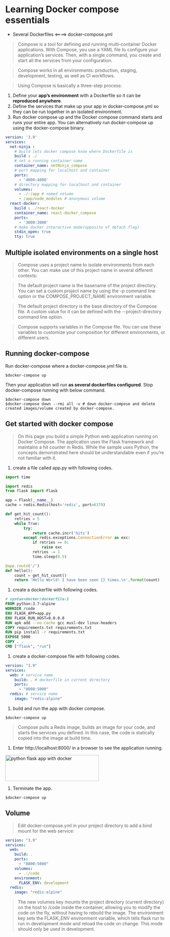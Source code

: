 # Learning Docker compose essentials
- Several Dockerfiles <====> docker-compose.yml

> Compose is a tool for defining and running multi-container Docker applications. With Compose, you use a YAML file to configure your application’s services. Then, with a single command, you create and start all the services from your configuration. 

> Compose works in all environments: production, staging, development, testing, as well as CI workflows.

> Using Compose is basically a three-step process:

1. Define your **app’s environment** with a Dockerfile so it can be **reproduced anywhere**.
1. Define the services that make up your app in docker-compose.yml so they can be run together in an isolated environment.
1. Run docker compose up and the Docker compose command starts and runs your entire app. You can alternatively run docker-compose up using the docker-compose binary.

```yaml
version: '3.9'
services:
  net-ninja :
    # build lets docker compose know where Dockerfile is
    build : ./
    # set a running container name
    container_name: netNinja_compose
    # port mapping for localhost and container
    ports:
      - '4000:4000'
    # directory mapping for localhost and container
    volumes:
      - ./:/app # named volume
      - /app/node_modules # anonymous volume
  react-docker: 
    build : ./react-docker
    container_name: react-docker_compose
    ports:
      - '3000:3000'
    # make docker interactive mode(opposite of detach flag)
    stdin_open: true 
    tty: true
```

## Multiple isolated environments on a single host
> Compose uses a project name to isolate environments from each other. You can make use of this project name in several different contexts:

> The default project name is the basename of the project directory. You can set a custom project name by using the -p command line option or the COMPOSE_PROJECT_NAME environment variable.

> The default project directory is the base directory of the Compose file. A custom value for it can be defined with the --project-directory command line option.

> Compose supports variables in the Compose file. You can use these variables to customize your composition for different environments, or different users.

## Running docker-compose
Run docker-compose where a docker-compose.yml file is.

```shell
$docker-compose up
```

Then your application will run **as several dockerfiles configured**. Stop docker-compose running with below command. 

```shell
$docker-compose down
$docker-compose down --rmi all -v # down docker-compose and delete created images/volume created by docker-compose.
```

## Get started with docker compose
> On this page you build a simple Python web application running on Docker Compose. The application uses the Flask framework and maintains a hit counter in Redis. While the sample uses Python, the concepts demonstrated here should be understandable even if you’re not familiar with it.

1. create a file called app.py with following codes.

```python
import time

import redis
from flask import Flask

app = Flask(__name__)
cache = redis.Redis(host='redis', port=6379)

def get_hit_count():
    retries = 5
    while True:
        try:
            return cache.incr('hits')
        except redis.exceptions.ConnectionError as exc:
            if retries == 0:
                raise exc
            retries -= 1
            time.sleep(0.5)

@app.route('/')
def hello():
    count = get_hit_count()
    return 'Hello World! I have been seen {} times.\n'.format(count)
```

1. create a dockerfile with following codes.

```dockerfile
# syntax=docker/dockerfile:1
FROM python:3.7-alpine
WORKDIR /code
ENV FLASK_APP=app.py
ENV FLASK_RUN_HOST=0.0.0.0
RUN apk add --no-cache gcc musl-dev linux-headers
COPY requirements.txt requirements.txt
RUN pip install -r requirements.txt
EXPOSE 5000
COPY . .
CMD ["flask", "run"]
```

1. create a docker-compose file with following codes.

```yml
version: "3.9"
services:
  web: # service name
    build: . # dockerfile in current directory
    ports:
      - "8000:5000"
  redis: # service name
    image: "redis:alpine"
```

1. build and run the app with docker compose.

```shell
$docker-compose up
```

> Compose pulls a Redis image, builds an image for your code, and starts the services you defined. In this case, the code is statically copied into the image at build time.

1. Enter http://localhost:8000/ in a browser to see the application running.

<img src="reference/docker-compose-python-example.png" width=295 height=82 alt="python flask app with docker" />

1. Terminate the app.

```shell
$docker-compose up
```

## Volume
> Edit docker-compose.yml in your project directory to add a bind mount for the web service:

```yml
version: "3.9"
services:
  web:
    build: .
    ports:
      - "8000:5000"
    volumes:
      - .:/code
    environment:
      FLASK_ENV: development
  redis:
    image: "redis:alpine"
```

> The new volumes key mounts the project directory (current directory) on the host to /code inside the container, allowing you to modify the code on the fly, without having to rebuild the image. The environment key sets the FLASK_ENV environment variable, which tells flask run to run in development mode and reload the code on change. This mode should only be used in development.


